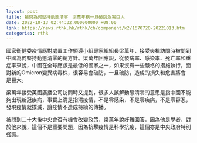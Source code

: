 ```yaml
---
layout: post
title: 被問為何堅持動態清零　梁萬年稱一旦破防危害巨大
date: 2022-10-13 02:44:32.000000000 +08:00
link: https://news.rthk.hk/rthk/ch/component/k2/1670720-20221013.htm
categories: rthk
---
```


國家衛健委疫情應對處置工作領導小組專家組組長梁萬年，接受央視訪問時被問到中國為何堅持動態清零的總方針。梁萬年回應說，從發病率、感染率、死亡率和重症率來說，中國在全球應該是最低的國家之一，如果沒有一些嚴格的措施執行，面對新的Omicron變異病毒株，很容易會破防，一旦破防，造成的損失和危害將會是巨大。

梁萬年接受英國廣播公司訪問時又提到，很多人誤解動態清零的意思是指中國不能夠出現新冠疾病，事實上清是指清疫情，不是零感染，不是零疾病，不是零容忍，發現疫情就撲滅，讓疫情不造成持續的傳播。

被問到二十大後中央會否有機會改變政策，梁萬年說好難回答，因為他是學者，對於他來說，這個不是重要問題，因為抗擊疫情是科學抗疫，這個亦是中央政府特別強調。
